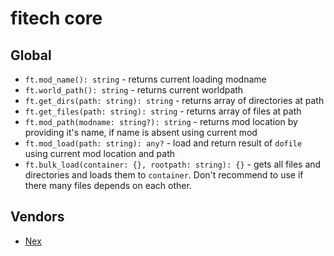 # fitech core
## Global
+ `ft.mod_name(): string` - returns current loading modname
+ `ft.world_path(): string` - returns current worldpath
+ `ft.get_dirs(path: string): string` - returns array of directories at path
+ `ft.get_files(path: string): string` - returns array of files at path
+ `ft.mod_path(modname: string?): string` - returns mod location by providing it's name, if name is absent using current mod
+ `ft.mod_load(path: string): any?` - load and return result of `dofile` using current mod location and path
+ `ft.bulk_load(container: {}, rootpath: string): {}` - gets all files and directories and loads them to `container`. Don't recommend to use if there many files depends on each other.

## Vendors
+ [Nex](vendors/nex/README.md)